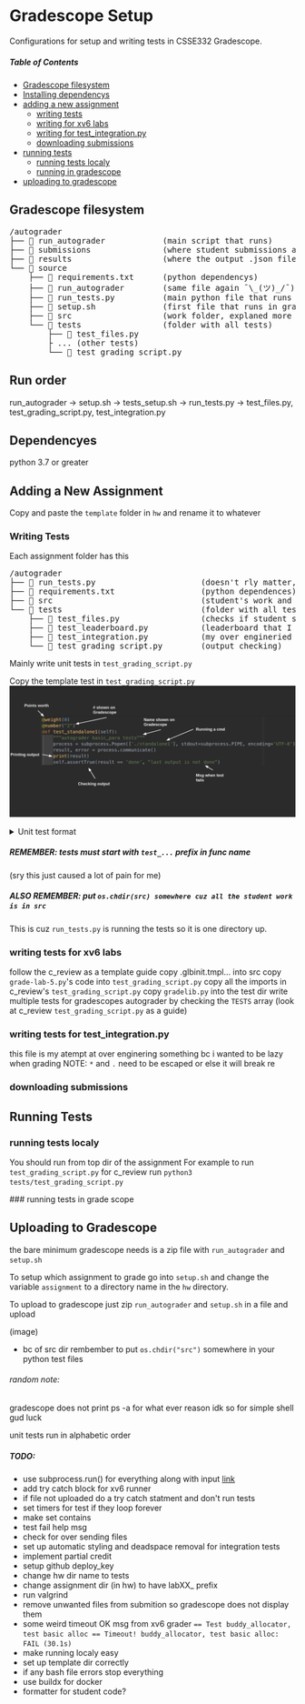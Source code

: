 # Gradescope Setup

Configurations for setup and writing tests in CSSE332 Gradescope.


##### Table of Contents  
* [Gradescope filesystem](#filesys)  
* [Installing dependencys](#deps)  
* [adding a new assignment](#newHw)  
    * [writing tests](#tests)  
    * [writing for xv6 labs](#xv6Tests)  
    * [writing for test_integration.py](#integrationTests)  
    * [downloading submissions](#download)
* [running tests](#runningTests)  
    * [running tests localy](#runningLocaly)  
    * [running in gradescope](#runningOnGrade)  
* [uploading to gradescope](#upload)  


<a name="filesys"/>  

## Gradescope filesystem
<pre>
/autograder
├──  run_autograder            (main script that runs)
├──  submissions               (where student submissions are)
├──  results                   (where the output .json file goes)
└──  source            
    ├──  requirements.txt      (python dependencys)
    ├──  run_autograder        (same file again ¯\_(ツ)_/¯)
    ├──  run_tests.py          (main python file that runs all tests)
    ├──  setup.sh              (first file that runs in gradescope & sets up dependencys)
    ├──  src                   (work folder, explaned more in "writing test" section)
    └──  tests                 (folder with all tests)
        ├──  test_files.py
        ├ ... (other tests)
        └──  test_grading_script.py
</pre>

<a name="deps"/>  

## Run order
run_autograder -> setup.sh -> tests_setup.sh -> run_tests.py -> test_files.py, test_grading_script.py, test_integration.py

## Dependencyes
python 3.7 or greater

<a name="newHW"/>  

## Adding a New Assignment
Copy and paste the `template` folder in `hw` and rename it to whatever

<a name="tests"/>  

### Writing Tests

Each assignment folder has this
<pre>
/autograder
├──  run_tests.py                      (doesn't rly matter, just runs all tests and formats output)
├──  requirements.txt                  (python dependences)
├──  src                               (student's work and hw source files)
└──  tests                             (folder with all tests)
    ├──  test_files.py                 (checks if student submitted all files)
    ├──  test_leaderboard.py           (leaderboard that I have yet to use :') )
    ├──  test_integration.py           (my over engineried autograder :) )
    └──  test_grading_script.py        (output checking)
</pre>

Mainly write unit tests in `test_grading_script.py`

Copy the template test in `test_grading_script.py`
![template test picture](img/ex_test.png)

<details>
    <summary> Unit test format </summary>
Write test follow python untests format:  

* to write test there must be a dir called `tests` next to the `run_tests.py` file
* inside the `tests` dir each file must have `test_...` in the name
* there must be a gradescope_utils class imported
* each test **must** start with prefix `test_...`
</details>

##### REMEMBER: tests must start with `test_...` prefix in func name 
(sry this just caused a lot of pain for me)

##### ALSO REMEMBER: put `os.chdir(src) somewhere cuz all the student work is in src`
This is cuz `run_tests.py` is running the tests so it is one directory up.

<a name="xv6Tests"/>  

### writing tests for xv6 labs
follow the c_review as a template guide
copy .glbinit.tmpl... into src
copy `grade-lab-5.py`'s code into `test_grading_script.py`
copy all the imports in c_review's `test_grading_script.py` 
copy `gradelib.py` into the test dir
write multiple tests for gradescopes autograder by checking the `TESTS` array (look at c_review `test_grading_script.py` as a guide)

<a name="integrationTests"/>  

### writing tests for test_integration.py
this file is my atempt at over enginering something bc i wanted to be lazy when grading
NOTE: `*` and `.` need to be escaped or else it will break re

<a name="download"/>  

### downloading submissions

<a name="runningTests"/>  

## Running Tests

<a name="runningLocaly"/>  

### running tests localy
You should run from top dir of the assignment
For example to run `test_grading_script.py` for c_review run `python3 tests/test_grading_script.py`

<a name="runningOnGrade"/>  
### running tests in grade scope


<a name="upload"/>  

## Uploading to Gradescope
the bare minimum gradescope needs is a zip file with `run_autograder` and `setup.sh`

To setup which assignment to grade go into `setup.sh` and change the
variable `assignment` to a directory name in the `hw` directory.

To upload to gradescope just zip `run_autograder` and `setup.sh` in a file and
upload

(image)


* bc of src dir rembember to put `os.chdir("src")` somewhere in your python test files

###### random note:
gradescope does not print ps -a for what ever reason idk so for simple shell gud luck

unit tests run in alphabetic order
##### TODO:
* use subprocess.run() for everything along with input [link](https://stackoverflow.com/questions/39187886/what-is-the-difference-between-subprocess-popen-and-subprocess-run)
* add try catch block for xv6 runner
* if file not uploaded do a try catch statment and don't run tests
* set timers for test if they loop forever
* make set contains
* test fail help msg
* check for over sending files
* set up automatic styling and deadspace removal for integration tests
* implement partial credit
* setup github deploy_key
* change hw dir name to tests
* change assignment dir (in hw) to have labXX_ prefix
* run valgrind
* remove unwanted files from submition so gradescope does not display them
* some weird timeout OK msg from xv6 grader `== Test buddy_allocator, test basic alloc == Timeout! buddy_allocator, test basic alloc: FAIL (30.1s) `
* make running localy easy
* set up template dir correctly
* if any bash file errors stop everything
* use buildx for docker
* formatter for student code?